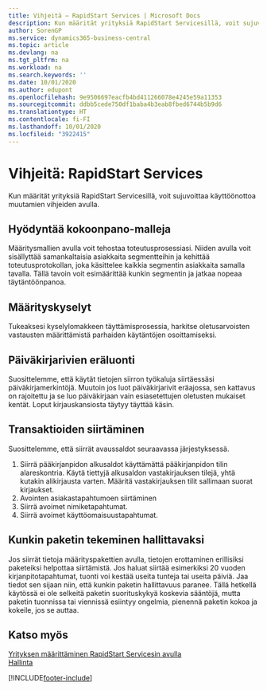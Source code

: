 ```yaml
---
title: Vihjeitä – RapidStart Services | Microsoft Docs
description: Kun määrität yrityksiä RapidStart Servicesillä, voit sujuvoittaa käyttöönottoa muutamien vihjeiden avulla.
author: SorenGP
ms.service: dynamics365-business-central
ms.topic: article
ms.devlang: na
ms.tgt_pltfrm: na
ms.workload: na
ms.search.keywords: ''
ms.date: 10/01/2020
ms.author: edupont
ms.openlocfilehash: 9e9506697eacfb4bd411266078e4245e59a11353
ms.sourcegitcommit: ddbb5cede750df1baba4b3eab8fbed6744b5b9d6
ms.translationtype: HT
ms.contentlocale: fi-FI
ms.lasthandoff: 10/01/2020
ms.locfileid: "3922415"
---
```

# <a name="tips-and-tricks-rapidstart-services"></a>Vihjeitä: RapidStart Services

Kun määrität yrityksiä RapidStart Servicesillä, voit sujuvoittaa käyttöönottoa muutamien vihjeiden avulla.  

## <a name="take-advantage-of-configuration-templates"></a>Hyödyntää kokoonpano-malleja

Määritysmallien avulla voit tehostaa toteutusprosessiasi. Niiden avulla voit sisällyttää samankaltaisia asiakkaita segmentteihin ja kehittää toteutusprotokollan, joka käsittelee kaikkia segmentin asiakkaita samalla tavalla. Tällä tavoin voit esimäärittää kunkin segmentin ja jatkaa nopeaa täytäntöönpanoa.  

## <a name="configuration-questionnaires"></a>Määrityskyselyt

Tukeaksesi kyselylomakkeen täyttämisprosessia, harkitse oletusarvoisten vastausten määrittämistä parhaiden käytäntöjen osoittamiseksi.  

## <a name="batch-creation-of-journal-lines"></a>Päiväkirjarivien eräluonti

Suosittelemme, että käytät tietojen siirron työkaluja siirtäessäsi päiväkirjamerkintöjä. Muutoin jos luot päiväkirjarivit eräajossa, sen kattavus on rajoitettu ja se luo päiväkirjaan vain esiasetettujen oletusten mukaiset kentät. Loput kirjauskansiosta täytyy täyttää käsin.  

## <a name="migrating-transactions"></a>Transaktioiden siirtäminen

Suosittelemme, että siirrät avaussaldot seuraavassa järjestyksessä. <!--Be aware that you cannot insert ledger entries directly. Instead you must use journals to post the journal lines-->

1. Siirrä pääkirjanpidon alkusaldot käyttämättä pääkirjanpidon tilin alareskontria. Käytä tiettyjä alkusaldon vastakirjauksen tilejä, yhtä kutakin alikirjausta varten. Määritä vastakirjauksen tilit sallimaan suorat kirjaukset.  
2. Avointen asiakastapahtumoen siirtäminen  <!--work on these-->
3. Siirrä avoimet nimiketapahtumat.  
4. Siirrä avoimet käyttöomaisuustapahtumat.  

## <a name="make-each-package-manageable"></a>Kunkin paketin tekeminen hallittavaksi

Jos siirrät tietoja määrityspakettien avulla, tietojen erottaminen erillisiksi paketeiksi helpottaa siirtämistä. Jos haluat siirtää esimerkiksi 20 vuoden kirjanpitotapahtumat, tuonti voi kestää useita tunteja tai useita päiviä. Jaa tiedot sen sijaan niin, että kunkin paketin hallittavuus paranee. Tällä hetkellä käytössä ei ole selkeitä paketin suorituskykyä koskevia sääntöjä, mutta paketin tuonnissa tai viennissä esiintyy ongelmia, pienennä paketin kokoa ja kokeile, jos se auttaa.  

## <a name="see-also"></a>Katso myös

[Yrityksen määrittäminen RapidStart Servicesin avulla](admin-set-up-a-company-with-rapidstart.md)  
[Hallinta](admin-setup-and-administration.md)  


[!INCLUDE[footer-include](includes/footer-banner.md)]